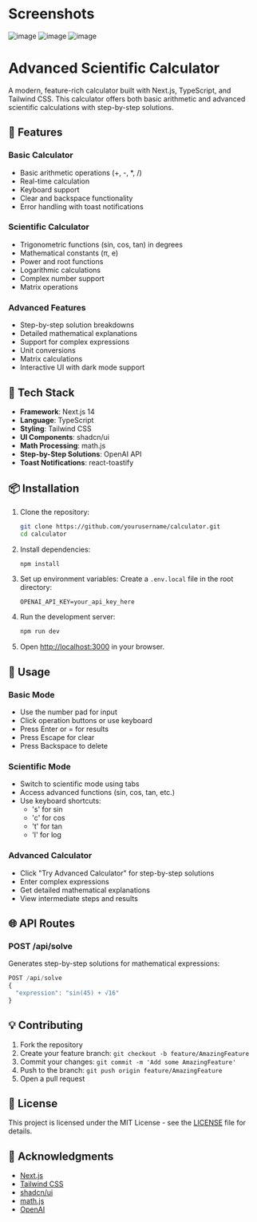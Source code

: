 # Screenshots
![image](https://github.com/user-attachments/assets/cb63c70b-7f61-45b1-81bc-a92907863e2f)
![image](https://github.com/user-attachments/assets/48d396d9-cccb-4dcd-be01-cb5b3835541c)
![image](https://github.com/user-attachments/assets/7500d120-0e02-4d8c-ae26-820cbe4dcf3a)



# Advanced Scientific Calculator

A modern, feature-rich calculator built with Next.js, TypeScript, and Tailwind CSS. This calculator offers both basic arithmetic and advanced scientific calculations with step-by-step solutions.

## 🌟 Features

### Basic Calculator

- Basic arithmetic operations (+, -, \*, /)
- Real-time calculation
- Keyboard support
- Clear and backspace functionality
- Error handling with toast notifications

### Scientific Calculator

- Trigonometric functions (sin, cos, tan) in degrees
- Mathematical constants (π, e)
- Power and root functions
- Logarithmic calculations
- Complex number support
- Matrix operations

### Advanced Features

- Step-by-step solution breakdowns
- Detailed mathematical explanations
- Support for complex expressions
- Unit conversions
- Matrix calculations
- Interactive UI with dark mode support

## 🚀 Tech Stack

- **Framework**: Next.js 14
- **Language**: TypeScript
- **Styling**: Tailwind CSS
- **UI Components**: shadcn/ui
- **Math Processing**: math.js
- **Step-by-Step Solutions**: OpenAI API
- **Toast Notifications**: react-toastify

## 📦 Installation

1. Clone the repository:

   ```bash
   git clone https://github.com/yourusername/calculator.git
   cd calculator
   ```

2. Install dependencies:

   ```bash
   npm install
   ```

3. Set up environment variables:
   Create a `.env.local` file in the root directory:

   ```env
   OPENAI_API_KEY=your_api_key_here
   ```

4. Run the development server:

   ```bash
   npm run dev
   ```

5. Open [http://localhost:3000](http://localhost:3000) in your browser.

## 🎯 Usage

### Basic Mode

- Use the number pad for input
- Click operation buttons or use keyboard
- Press Enter or = for results
- Press Escape for clear
- Press Backspace to delete

### Scientific Mode

- Switch to scientific mode using tabs
- Access advanced functions (sin, cos, tan, etc.)
- Use keyboard shortcuts:
  - 's' for sin
  - 'c' for cos
  - 't' for tan
  - 'l' for log

### Advanced Calculator

- Click "Try Advanced Calculator" for step-by-step solutions
- Enter complex expressions
- Get detailed mathematical explanations
- View intermediate steps and results

## 🌐 API Routes

### POST /api/solve

Generates step-by-step solutions for mathematical expressions:

```typescript
POST /api/solve
{
  "expression": "sin(45) + √16"
}
```

## 💡 Contributing

1. Fork the repository
2. Create your feature branch: `git checkout -b feature/AmazingFeature`
3. Commit your changes: `git commit -m 'Add some AmazingFeature'`
4. Push to the branch: `git push origin feature/AmazingFeature`
5. Open a pull request

## 📄 License

This project is licensed under the MIT License - see the [LICENSE](LICENSE) file for details.

## 🙏 Acknowledgments

- [Next.js](https://nextjs.org/)
- [Tailwind CSS](https://tailwindcss.com/)
- [shadcn/ui](https://ui.shadcn.com/)
- [math.js](https://mathjs.org/)
- [OpenAI](https://openai.com/)
